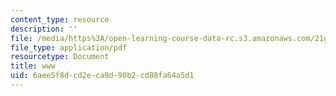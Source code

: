 ```yaml
---
content_type: resource
description: ''
file: /media/https%3A/open-learning-course-data-rc.s3.amazonaws.com/21g-114-chinese-vi-streamlined-spring-2005/6aee5f8dcd2eca9d90b2cd88fa64a5d1_MIT21G_114S05_3_16f.pdf
file_type: application/pdf
resourcetype: Document
title: www
uid: 6aee5f8d-cd2e-ca9d-90b2-cd88fa64a5d1
---
```


